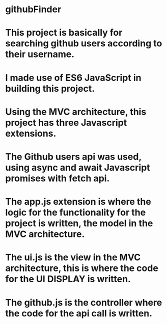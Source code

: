 # githubFinder
# This project is basically for searching github users according to their username.
# I made use of ES6 JavaScript in building this project.
# Using the MVC architecture, this project has three Javascript extensions.
# The Github users api was used, using async and await Javascript promises with fetch api.
# The app.js extension is where the logic for the functionality for the project is written, the model in the MVC architecture.
# The ui.js is the view in the MVC architecture, this is where the code for the UI DISPLAY is written.
# The github.js is the controller where the code for the api call is written.
